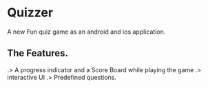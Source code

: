 # Quizzer

A new Fun quiz game as an  android and ios application.

## The Features. 

.> A progress indicator and a Score Board while playing the game 
.> interactive UI
.> Predefined questions. 


